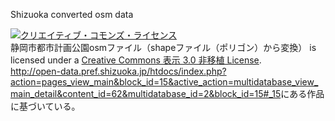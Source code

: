 Shizuoka converted osm data
<body>
<a rel="license" href="http://creativecommons.org/licenses/by/3.0/deed.ja"><img alt="クリエイティブ・コモンズ・ライセンス" style="border-width:0" src="http://i.creativecommons.org/l/by/3.0/88x31.png" /></a><br /><span xmlns:dct="http://purl.org/dc/terms/" property="dct:title">静岡市都市計画公園osmファイル（shapeファイル（ポリゴン）から変換）</span> is licensed under a <a rel="license" href="http://creativecommons.org/licenses/by/3.0/deed.ja">Creative Commons 表示 3.0 非移植 License</a>.<br /><a xmlns:dct="http://purl.org/dc/terms/" href="http://open-data.pref.shizuoka.jp/htdocs/index.php?action=pages_view_main&block_id=15&active_action=multidatabase_view_main_detail&content_id=62&multidatabase_id=2&block_id=15#_15" rel="dct:source">http://open-data.pref.shizuoka.jp/htdocs/index.php?action=pages_view_main&block_id=15&active_action=multidatabase_view_main_detail&content_id=62&multidatabase_id=2&block_id=15#_15</a>にある作品に基づいている。
</body>
</html>

